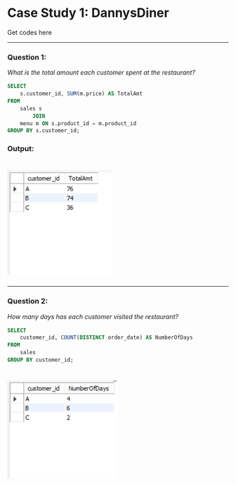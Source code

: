 # **Case Study 1: DannysDiner**
Get codes here

---

### **Question 1:**
_What is the total amount each customer spent at the restaurant?_

``` SQL
SELECT 
    s.customer_id, SUM(m.price) AS TotalAmt
FROM
    sales s
        JOIN
    menu m ON s.product_id = m.product_id
GROUP BY s.customer_id;
```
### Output:
# ![Image](https://github.com/EdithEbere/Case-Study-1_DannysDiner/blob/main/Images/Q1.PNG)

---

### **Question 2:**
_How many days has each customer visited the restaurant?_
```SQL
SELECT 
    customer_id, COUNT(DISTINCT order_date) AS NumberOfDays
FROM
    sales
GROUP BY customer_id;
```
# ![Image](https://github.com/EdithEbere/Case-Study-1_DannysDiner/blob/main/Images/Q2.PNG)
